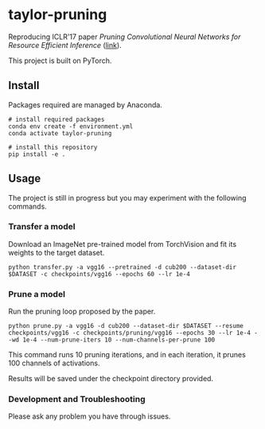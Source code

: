 # taylor-pruning

Reproducing ICLR'17 paper _Pruning Convolutional Neural Networks for Resource Efficient Inference_ ([link](https://arxiv.org/abs/1611.06440)).

This project is built on PyTorch.

## Install

Packages required are managed by Anaconda.

```shell
# install required packages
conda env create -f environment.yml
conda activate taylor-pruning

# install this repository
pip install -e .
```

## Usage

The project is still in progress but you may experiment with the following commands.

### Transfer a model

Download an ImageNet pre-trained model from TorchVision and fit its weights to the target dataset.

```shell
python transfer.py -a vgg16 --pretrained -d cub200 --dataset-dir $DATASET -c checkpoints/vgg16 --epochs 60 --lr 1e-4
```

### Prune a model

Run the pruning loop proposed by the paper.

```shell
python prune.py -a vgg16 -d cub200 --dataset-dir $DATASET --resume checkpoints/vgg16 -c checkpoints/pruning/vgg16 --epochs 30 --lr 1e-4 --wd 1e-4 --num-prune-iters 10 --num-channels-per-prune 100
```

This command runs 10 pruning iterations, and in each iteration, it prunes 100 channels of activations.

Results will be saved under the checkpoint directory provided.

### Development and Troubleshooting

Please ask any problem you have through issues.
